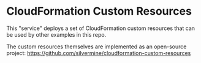 # CloudFormation Custom Resources

This "service" deploys a set of CloudFormation custom resources that can be used by other
examples in this repo.

The custom resources themselves are implemented as an open-source project:
https://github.com/silvermine/cloudformation-custom-resources
